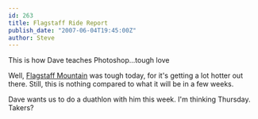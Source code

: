 ```yaml
---
id: 263
title: Flagstaff Ride Report
publish_date: "2007-06-04T19:45:00Z"
author: Steve
---
```

  
This is how Dave teaches Photoshop...tough love

Well, [Flagstaff Mountain](http://www.flagstafffrenzy.org/routes#flagstaff) was tough today, for it's getting a lot hotter out there. Still, this is nothing compared to what it will be in a few weeks.

Dave wants us to do a duathlon with him this week. I'm thinking Thursday. Takers?
